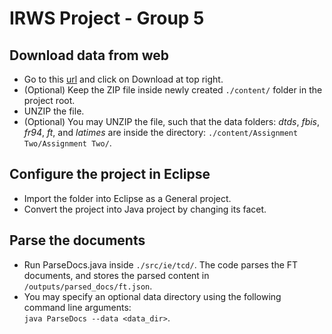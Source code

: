IRWS Project - Group 5
==

Download data from web
--
* Go to this [url](https://drive.google.com/file/d/1MudJity9Ckh8jxapFx3OS-DLEkcvbYYx/view?nbsp) and click on Download at top right.
* (Optional) Keep the ZIP file inside newly created ```./content/``` folder in the project root.
* UNZIP the file.
* (Optional) You may UNZIP the file, such that the data folders: *dtds*, *fbis*, *fr94*, *ft*, and *latimes* are inside the directory: ```./content/Assignment Two/Assignment Two/```.

Configure the project in Eclipse
--
* Import the folder into Eclipse as a General project.
* Convert the project into Java project by changing its facet.

Parse the documents
--
* Run ParseDocs.java inside ```./src/ie/tcd/```. The code parses the FT documents, and stores the parsed content in ```/outputs/parsed_docs/ft.json```.
* You may specify an optional data directory using the following command line arguments:<br/>
```java ParseDocs --data <data_dir>```.